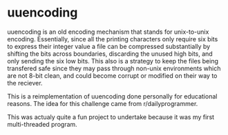 # uuencoding

uuencoding is an old encoding mechanism that stands for unix-to-unix encoding.
Essentially, since all the printing characters only require six bits to express their integer value a file can be compressed substantially
by shifting the bits across boundaries, discarding the unused high bits, and only sending the six low bits.  This also is a strategy
to keep the files being transfered safe since they may pass through non-unix environments which are not 8-bit clean, and could become corrupt or modified on their way to the reciever.

This is a reimplementation of uuencoding done personally for educational reasons.
The idea for this challenge came from r/dailyprogrammer.

This was actualy quite a fun project to undertake because it was my first multi-threaded program.
